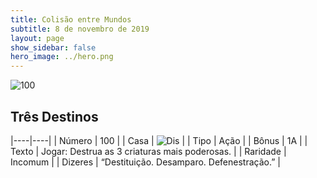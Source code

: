 ```yaml
---
title: Colisão entre Mundos
subtitle: 8 de novembro de 2019
layout: page
show_sidebar: false
hero_image: ../hero.png
---
```


![100](https://cdn.keyforgegame.com/media/card_front/pt/452_100_VGMC42GGFR76_pt.png)

## Três Destinos

|----|----|
| Número | 100 |
| Casa | ![Dis](https://archonarcana.com/images/thumb/e/e8/Dis.png/22px-Dis.png "Dis") |
| Tipo | Ação |
| Bônus | 1A |
| Texto | Jogar:  Destrua as 3 criaturas mais  poderosas. |
| Raridade | Incomum |
| Dizeres | “Destituição. Desamparo. Defenestração.” |

